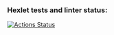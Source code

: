 ### Hexlet tests and linter status:
[![Actions Status](https://github.com/Kolpachini/qa-engineer-project-84/actions/workflows/hexlet-check.yml/badge.svg)](https://github.com/Kolpachini/qa-engineer-project-84/actions)